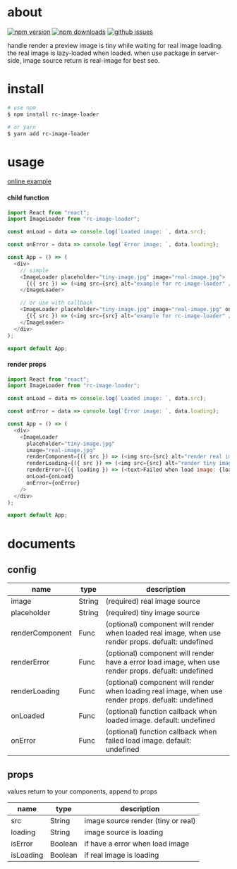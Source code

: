# about

[![npm version][npm-version-image]][npm-url]
[![npm downloads][npm-downloads-image]][npm-url]
[![github issues][github-issues-image]][github-issues-url]

handle render a preview image is tiny while waiting for real image loading. the real image is lazy-loaded when loaded. when use package in server-side, image source return is real-image for best seo.


# install

```bash
# use npm
$ npm install rc-image-loader

# or yarn
$ yarn add rc-image-loader
```

# usage

[online example](https://codesandbox.io/s/q8vkmqx4vq)

#### child function

```javascript
import React from "react";
import ImageLoader from "rc-image-loader";

const onLoad = data => console.log(`Loaded image: `, data.src);

const onError = data => console.log(`Error image: `, data.loading);

const App = () => (
  <div>
    // simple
    <ImageLoader placeholder="tiny-image.jpg" image="real-image.jpg">
      {({ src }) => (<img src={src} alt="example for rc-image-loader" />)}
    </ImageLoader>

    // or use with callback
    <ImageLoader placeholder="tiny-image.jpg" image="real-image.jpg" onLoad={onLoad} onError={onError}>
      {({ src }) => (<img src={src} alt="example for rc-image-loader" />)}
    </ImageLoader>
  </div>
);

export default App;
```

#### render props

```javascript
import React from "react";
import ImageLoader from "rc-image-loader";

const onLoad = data => console.log(`Loaded image: `, data.src);

const onError = data => console.log(`Error image: `, data.loading);

const App = () => (
  <div>
    <ImageLoader
      placeholder="tiny-image.jpg"
      image="real-image.jpg"
      renderComponent={({ src }) => (<img src={src} alt="render real image" />)}
      renderLoading={({ src }) => (<img src={src} alt="render tiny image" />)}
      renderError={({ loading }) => (<text>Failed when load image: {loading}</text>)}
      onLoad={onLoad}
      onError={onError}
    />
  </div>
);

export default App;
```

# documents

## config

| name           | type    | description                                                                                                            |
| -------------- | ------- | ---------------------------------------------------------------------------------------------------------------------- |
| image          | String  | (required) real image source                                                                                           |
| placeholder    | String  | (required) tiny image source                                                                                           |
| renderComponent| Func    | (optional) component will render when loaded real image, when use render props. defualt: undefined                     |
| renderError    | Func    | (optional) component will render have a error load image, when use render props. defualt: undefined                    |
| renderLoading  | Func    | (optional) component will render when loading real image, when use render props. defualt: undefined                    |
| onLoaded       | Func    | (optional) function callback when loaded image. default: undefined                                                     |
| onError        | Func    | (optional) function callback when failed load image. default: undefined                                                |

## props

values return to your components, append to props

| name      | type    | description                                |
| --------- | ------- | ------------------------------------------ |
| src       | String  | image source render (tiny or real)         |
| loading   | String  | image source is loading                    |
| isError   | Boolean | if have a error when load image            |
| isLoading | Boolean | if real image is loading                   |

[npm-url]: https://npmjs.org/package/rc-image-loader
[npm-version-image]: https://badge.fury.io/js/rc-image-loader.svg
[npm-downloads-image]: https://img.shields.io/npm/dm/rc-image-loader.svg
[github-issues-image]: https://img.shields.io/github/issues/lamhieu-vk/rc-image-loader.svg
[github-issues-url]: https://github.com/lamhieu-vk/rc-image-loader/issues

